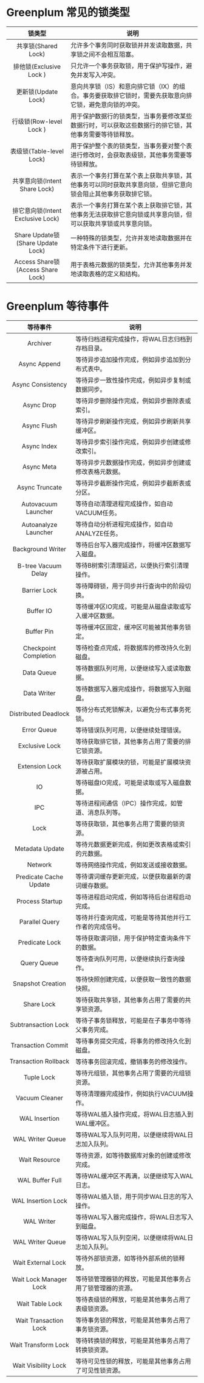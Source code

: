 # Greenplum 常见的锁类型
| 锁类型 | 说明 | 
|:----:|----|
| 共享锁(Shared Lock) | 允许多个事务同时获取锁并并发读取数据，共享锁之间不会相互阻塞。|
| 排他锁(Exclusive Lock	) | 只允许一个事务获取锁，用于保护写操作，避免并发写入冲突。|
| 更新锁(Update Lock) | 意向共享锁（IS）和意向排它锁（IX）的组合。事务要获取排它锁时，需要先获取意向排它锁，避免意向锁的冲突。|
| 行级锁(Row-level Lock	) | 用于保护数据行的锁类型，当事务要修改某些数据行时，可以获取这些数据行的排它锁，其他事务需要等待锁释放。|
| 表级锁(Table-level Lock) | 用于保护整个表的锁类型，当事务要对整个表进行修改时，会获取表级锁，其他事务需要等待锁释放。|
| 共享意向锁(Intent Share Lock) | 表示一个事务打算在某个表上获取共享锁，其他事务可以同时获取共享意向锁，但排它意向锁会阻止其他事务获取排它锁。|
| 排它意向锁(Intent Exclusive Lock) | 表示一个事务打算在某个表上获取排它锁，其他事务无法获取排它意向锁或共享意向锁，但可以获取共享锁或共享意向锁。|
| Share Update锁(Share Update Lock) | 一种特殊的锁类型，允许并发地读取数据并在特定条件下进行更新。|
| Access Share锁(Access Share Lock) |	用于表格元数据的锁类型，允许其他事务并发地读取表格的定义和结构。|


# Greenplum 等待事件
| 等待事件 | 说明 |
|:----:|----|
| Archiver | 等待归档进程完成操作，将WAL日志归档到存档目录。 |
| Async Append | 等待异步追加操作完成，例如异步追加到分布式表中。 |
| Async Consistency | 等待异步一致性操作完成，例如异步复制或数据同步。 |
| Async Drop | 等待异步删除操作完成，例如异步删除表或索引。|
| Async Flush | 等待异步刷新操作完成，例如异步刷新共享缓冲区。|
| Async Index | 等待异步索引操作完成，例如异步创建或修改索引。|
| Async Meta | 等待异步元数据操作完成，例如异步创建或修改表格元数据。|
| Async Truncate | 等待异步截断操作完成，例如异步截断表或分区。|
| Autovacuum Launcher | 等待自动清理进程完成操作，如自动VACUUM任务。|
| Autoanalyze Launcher | 等待自动分析进程完成操作，如自动ANALYZE任务。|
| Background Writer | 等待后台写入器完成操作，将缓冲区数据写入磁盘。|
| B-tree Vacuum Delay | 等待B树索引清理延迟，以便执行索引清理操作。|
| Barrier Lock | 等待障碍锁，用于同步并行查询中的阶段切换。|
| Buffer IO | 等待缓冲区IO完成，可能是从磁盘读取或写入缓冲区数据。|
| Buffer Pin | 等待缓冲区固定，缓冲区可能被其他事务锁定。|
| Checkpoint Completion | 等待检查点完成，将数据库的修改持久化到磁盘。|
| Data Queue | 等待数据队列可用，以便继续写入或读取数据。|
| Data Writer | 等待数据写入器完成操作，将数据写入到磁盘。|
| Distributed Deadlock | 等待分布式死锁解决，以避免分布式事务死锁。|
| Error Queue | 等待错误队列可用，以便继续处理错误。|
| Exclusive Lock | 等待获取排它锁，其他事务占用了需要的排它锁资源。|
| Extension Lock | 等待获取扩展模块的锁，可能是扩展模块资源被占用。|
| IO | 等待磁盘IO完成，可能是读取或写入磁盘数据。|
| IPC | 等待进程间通信（IPC）操作完成，如管道、消息队列等。|
| Lock | 等待获取锁，其他事务占用了需要的锁资源。|
| Metadata Update | 等待元数据更新完成，例如更改表格或索引的元数据。|
| Network | 等待网络操作完成，例如发送或接收数据。|
| Predicate Cache Update | 等待谓词缓存更新完成，以便获取最新的谓词缓存数据。|
| Process Startup | 等待进程启动完成，例如等待后台进程启动完成。|
| Parallel Query | 等待并行查询完成，可能是等待其他并行工作者的完成信号。|
| Predicate Lock | 等待获取谓词锁，用于保护特定查询条件下的数据。|
| Query Queue | 等待查询队列可用，以便继续执行查询操作。|
| Snapshot Creation | 等待快照创建完成，以便获取一致性的数据快照。|
| Share Lock | 等待获取共享锁，其他事务占用了需要的共享锁资源。|
| Subtransaction Lock | 等待子事务锁释放，可能是在子事务中等待父事务完成。|
| Transaction Commit | 等待事务提交完成，将事务的修改持久化到磁盘。|
| Transaction Rollback | 等待事务回滚完成，撤销事务的修改操作。|
| Tuple Lock | 等待元组锁，其他事务占用了需要的元组锁资源。|
| Vacuum Cleaner | 等待清理器完成操作，例如执行VACUUM操作。|
| WAL Insertion | 等待WAL插入操作完成，将WAL日志插入到WAL缓冲区。|
| WAL Writer Queue | 等待WAL写入队列可用，以便继续将WAL日志加入队列。|
| Wait Resource | 等待资源，如等待数据库对象的创建或修改完成。|
| WAL Buffer Full | 等待WAL缓冲区不再满，以便继续写入WAL日志。|
| WAL Insertion Lock | 等待WAL插入锁，用于同步WAL日志的写入操作。|
| WAL Writer | 等待WAL写入器完成操作，将WAL日志写入到磁盘。|
| WAL Writer Queue | 等待WAL写入队列空闲，以便继续将WAL日志加入队列。|
| Wait External Lock | 等待外部锁资源，如等待外部系统的锁释放。|
| Wait Lock Manager Lock | 等待锁管理器锁的释放，可能是其他事务占用了锁管理器的资源。|
| Wait Table Lock | 等待表级锁的释放，可能是其他事务占用了表级锁资源。|
| Wait Transaction Lock | 等待事务锁的释放，可能是其他事务占用了事务锁资源。|
| Wait Transform Lock | 等待转换锁的释放，可能是其他事务占用了转换锁资源。|
| Wait Visibility Lock | 等待可见性锁的释放，可能是其他事务占用了可见性锁资源。|






